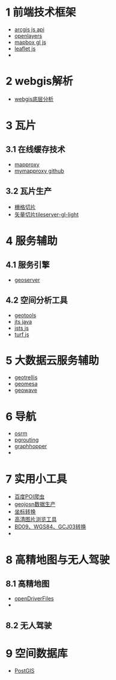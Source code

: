 # 1 前端技术框架
- [arcgis js api](https://developers.arcgis.com/javascript/3/jsapi/)
- [openlayers](https://openlayers.org/)
- [mapbox gl js](https://docs.mapbox.com/mapbox-gl-js/api/)
- [leaflet js](https://leafletjs.com/)
- 

# 2 webgis解析
- [webgis底层分析](http://note.youdao.com/noteshare?id=2c494de79708a25e91ec9062ea0d6fa9&sub=WEBfa70d86929988fc0d048c325ec994af3)

# 3 瓦片
## 3.1 在线缓存技术
- [mapproxy](https://mapproxy.org/)
- [mymapproxy github](https://github.com/yangdengxian/mymapproxy)
## 3.2 瓦片生产
- [栅格切片]()
- [矢量切片tileserver-gl-light](https://github.com/yangdengxian/tileserver-gl-light)

# 4  服务辅助
## 4.1 服务引擎
- [geoserver](http://geoserver.org/)
## 4.2 空间分析工具
- [geotools](http://docs.geotools.org/latest/userguide/tutorial/quickstart/index.html)
- [jts java](https://github.com/locationtech/jts)
- [jsts js](http://bjornharrtell.github.io/jsts/)
- [turf js](http://turfjs.org/)

# 5 大数据云服务辅助
- [geotrellis](https://geotrellis.io/)
- [geomesa](https://www.geomesa.org/)
- [geowave](https://www.geomesa.org/)

# 6 导航
- [osrm](http://project-osrm.org/)
- [pgrouting](https://pgrouting.org/)
- [graphhopper](https://www.graphhopper.com/)
- 
# 7 实用小工具
- [百度POI爬虫](https://github.com/yangdengxian/BMapData)
- [geojosn数据生产](http://geojson.io/#map=3/32.03/117.25)
- [坐标转换](http://epsg.io/)
- [高清图片浏览工具](https://github.com/yangdengxian/high-image-view)
- [BD09、WGS84、GCJ03转换](https://github.com/yangdengxian/coordtransform_angular)
- 
# 8 高精地图与无人驾驶
## 8.1 高精地图
- [openDriverFiles](https://github.com/yangdengxian/openDriverFiles)
- 
## 8.2 无人驾驶

# 9 空间数据库
- [PostGIS](https://postgis.net/)